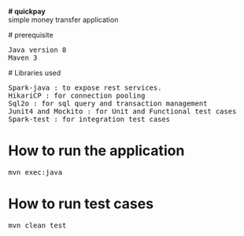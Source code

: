 <b> # quickpay </b></br>
simple money transfer application
</hr>
# prerequisite
<pre>
Java version 8
Maven 3
</pre>
# Libraries used
<pre>
Spark-java : to expose rest services.
HikariCP : for connection pooling
Sql2o : for sql query and transaction management
Junit4 and Mockito : for Unit and Functional test cases
Spark-test : for integration test cases
</pre>

# How to run the application
<pre>
mvn exec:java
</pre>
# How to run test cases
<pre>
mvn clean test
</pre>



